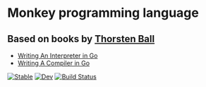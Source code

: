 # Monkey programming language

## Based on books by [Thorsten Ball](https://thorstenball.com)
  * [Writing An Interpreter in Go](https://interpreterbook.com/)
  * [Writing A Compiler in Go](https://compilerbook.com)


[![Stable](https://img.shields.io/badge/docs-stable-blue.svg)](https://evovetech.github.io/Monkey.jl/stable)
[![Dev](https://img.shields.io/badge/docs-dev-blue.svg)](https://evovetech.github.io/Monkey.jl/dev)
[![Build Status](https://travis-ci.com/evovetech/Monkey.jl.svg?branch=master)](https://travis-ci.com/evovetech/Monkey.jl)
